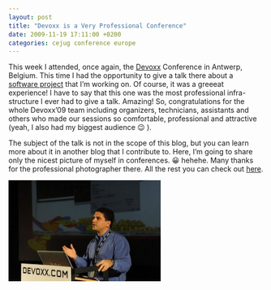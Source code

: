 ```yaml
---
layout: post
title: "Devoxx is a Very Professional Conference"
date: 2009-11-19 17:11:00 +0200
categories: cejug conference europe
---
```


This week I attended, once again, the <a href="http://www.devoxx.com/">Devoxx</a> Conference in Antwerp, Belgium. This time I had the opportunity to give a talk there about a <a href="http://www.usi4biz.com/">software project</a> that I’m working on. Of course, it was a greeeat experience! I have to say that this one was the most professional infra-structure I ever had to give a talk. Amazing! So, congratulations for the whole Devoxx’09 team including organizers, technicians, assistants and others who made our sessions so comfortable, professional and attractive (yeah, I also had my biggest audience 😉 ).

The subject of the talk is not in the scope of this blog, but you can learn more about it in another blog that I contribute to. Here, I’m going to share only the nicest picture of myself in conferences. 😀 hehehe. Many thanks for the professional photographer there. All the rest you can check out [here](http://usi4biz.com/2009/11/19/linking-business-processes-and-user-interfaces-at-devoxx09/).

![12937_178201023822_609678822_3082889_6793108_n1-300x199.jpg](/images/posts/12937_178201023822_609678822_3082889_6793108_n1-300x199.jpg)
